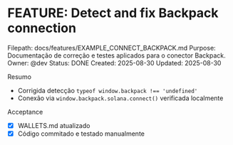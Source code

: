 # FEATURE: Detect and fix Backpack connection

Filepath: docs/features/EXAMPLE_CONNECT_BACKPACK.md
Purpose: Documentação de correção e testes aplicados para o conector Backpack.
Owner: @dev
Status: DONE
Created: 2025-08-30
Updated: 2025-08-30

Resumo
- Corrigida detecção `typeof window.backpack !== 'undefined'`
- Conexão via `window.backpack.solana.connect()` verificada localmente

Acceptance
- [x] WALLETS.md atualizado
- [x] Código commitado e testado manualmente